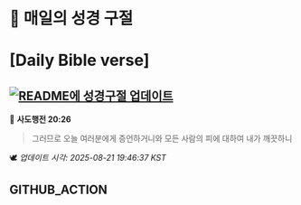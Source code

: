# 🙏 매일의 성경 구절
# [Daily Bible verse]
## [![README에 성경구절 업데이트](https://github.com/DONGSUKA/first_test/actions/workflows/update-readme-bible.yml/badge.svg)](https://github.com/DONGSUKA/first_test/actions/workflows/update-readme-bible.yml)
<!-- START_BIBLE_VERSE -->
📖 **사도행전 20:26**
> 그러므로 오늘 여러분에게 증언하거니와 모든 사람의 피에 대하여 내가 깨끗하니

🕊️ _업데이트 시각: 2025-08-21 19:46:37 KST_
  <!-- END_BIBLE_VERSE -->
## GITHUB_ACTION
